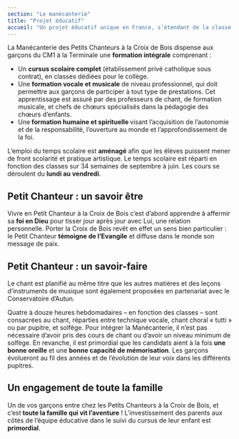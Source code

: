 ```yaml
---
section: "Le manécanterie"
title: "Projet éducatif"
accueil: "Un projet éducatif unique en France, s’étendant de la classe de CM1 jusqu’à la Terminale, et visant à offrir une continuité pédagogique inédite ainsi qu’une cohérence éducative exemplaire pour tous les élèves."
---
```


La Manécanterie des&nbsp;Petits Chanteurs à la Croix de Bois dispense aux garçons du CM1 à la Terminale&nbsp;une <strong>formation intégrale</strong>&nbsp;comprenant :

- Un <strong>cursus scolaire complet</strong>&nbsp;(établissement privé catholique sous contrat), en classes dédiées pour le collège.&nbsp;
- Une <strong>formation vocale et musicale</strong> de niveau professionnel, qui doit permettre aux garçons de participer à tout type de prestations. Cet apprentissage est assuré par des professeurs de chant, de formation musicale, et chefs de chœurs spécialisés dans la pédagogie des chœurs d’enfants.
- Une<strong> formation humaine et spirituelle&nbsp;</strong>visant l’acquisition de l’autonomie et de la responsabilité, l’ouverture au monde et l’approfondissement de la foi.

L’emploi du temps scolaire est <strong>aménagé</strong> afin que les élèves puissent mener de front scolarité et pratique artistique. Le temps scolaire est réparti en fonction des classes sur 34 semaines de septembre à juin. Les cours se déroulent du <strong>lundi au vendredi</strong>.

## Petit Chanteur : un savoir être

Vivre en Petit Chanteur à la Croix de Bois&nbsp;c’est d’abord apprendre à affermir sa <strong>foi en Dieu</strong> pour tisser jour après jour avec Lui, une relation personnelle.&nbsp;Porter la Croix de Bois revêt en effet un sens bien particulier : le Petit Chanteur <strong>témoigne de l’Evangile</strong> et diffuse dans le monde son message de paix.&nbsp;

## Petit Chanteur : un savoir-faire

Le chant est planifié au même titre que les autres matières et des leçons d’instruments de musique sont également proposées en partenariat avec le Conservatoire d’Autun.

Quatre à douze heures hebdomadaires</strong> – en fonction des classes – sont consacrées au chant, réparties entre technique vocale, chant choral « tutti » ou par pupitre, et solfège.&nbsp;Pour intégrer la Manécanterie, il n’est pas nécessaire d’avoir pris des cours de chant ou d’avoir un niveau minimum de solfège. En revanche, il est primordial que les candidats aient à la fois <strong>une bonne oreille</strong> et une <strong>bonne capacité de mémorisation</strong>. Les garçons évolueront au fil des années et de l’évolution de leur voix dans les différents pupitres.

## Un engagement de toute la famille

Un de vos garçons entre chez les Petits Chanteurs à la Croix de Bois, et c’est<strong> toute la famille qui vit l’aventure</strong> ! L’investissement des parents aux côtés de l’équipe éducative dans le suivi du cursus de leur enfant est <strong>primordial</strong>.
